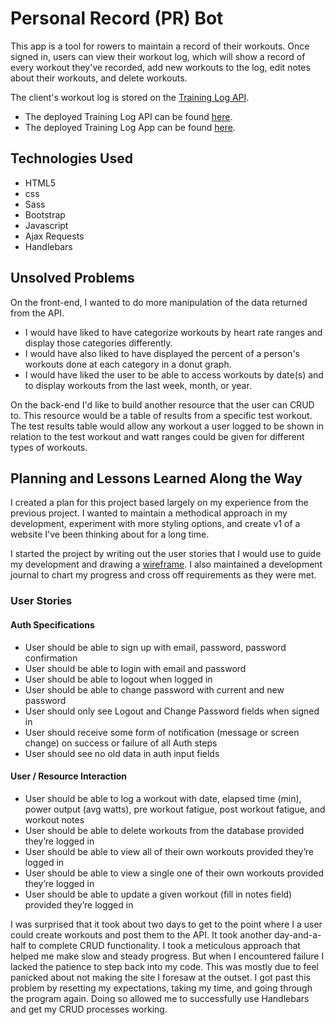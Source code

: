 # Personal Record (PR) Bot
This app is a tool for rowers to maintain a record of their workouts. Once signed in, users can view their workout log, which will show a record of every workout they've recorded, add new workouts to the log, edit notes about their workouts, and delete workouts.

The client's workout log is stored on the [Training Log API](https://github.com/TomG84/training-log-api).

* The deployed Training Log API can be found [here](https://frozen-sierra-35636.herokuapp.com/).
* The deployed Training Log App can be found [here](https://tomg84.github.io/training-log-client/).

## Technologies Used
* HTML5
* css
* Sass
* Bootstrap
* Javascript
* Ajax Requests
* Handlebars

## Unsolved Problems

On the front-end, I wanted to do more manipulation of the data returned from the API.
* I would have liked to have categorize workouts by heart rate ranges and display those categories differently.
* I would have also liked to have displayed the percent of a person's workouts done at each category in a donut graph.
* I would have liked the user to be able to access workouts by date(s) and to display workouts from the last week, month, or year.


On the back-end I'd like to build another resource that the user can CRUD to. This resource would be a table of results from a specific test workout. The test results table would allow any workout a user logged to be shown in relation to the test workout and watt ranges could be given for different types of workouts.

## Planning and Lessons Learned Along the Way

I created a plan for this project based largely on my experience from the previous project. I wanted to maintain a methodical approach in my development, experiment with more styling options, and create v1 of a website I've been thinking about for a long time.

I started the project by writing out the user stories that I would use to guide my development and drawing a [wireframe](https://imgur.com/wPumnNa). I also maintained a development journal to chart my progress and cross off requirements as they were met.

### User Stories

#### Auth Specifications
* User should be able to sign up with email, password, password confirmation
* User should be able to login with email and password
* User should be able to logout when logged in
* User should be able to change password with current and new password
* User should only see Logout and Change Password fields when signed in
* User should receive some form of notification (message or screen change) on success or failure of all Auth steps
* User should see no old data in auth input fields

#### User / Resource Interaction
* User should be able to log a workout with date, elapsed time (min), power output (avg watts), pre workout fatigue, post workout fatigue, and workout notes
* User should be able to delete workouts from the database provided they’re logged in
* User should be able to view all of their own workouts provided they’re logged in
* User should be able to view a single one of their own workouts provided they’re logged in
* User should be able to update a given workout (fill in notes field) provided they’re logged in

I was surprised that it took about two days to get to the point where I a user could create workouts and post them to the API. It took another day-and-a-half to complete CRUD functionality. I took a meticulous approach that helped me make slow and steady progress. But when I encountered failure I lacked the patience to step back into my code. This was mostly due to feel panicked about not making the site I foresaw at the outset. I got past this problem by resetting my expectations, taking my time, and going through the program again. Doing so allowed me to successfully use Handlebars and get my CRUD processes working.

